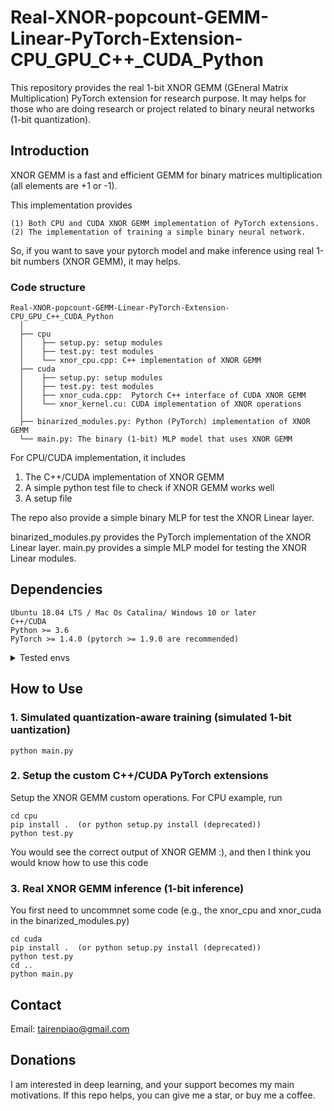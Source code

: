 # Real-XNOR-popcount-GEMM-Linear-PyTorch-Extension-CPU_GPU_C++_CUDA_Python

This repository provides the real 1-bit XNOR GEMM (GEneral Matrix Multiplication) PyTorch extension for research purpose. It may helps for those who are doing research or project related to binary neural networks (1-bit quantization).

## Introduction
XNOR GEMM is a fast and efficient GEMM for binary matrices multiplication (all elements are +1 or -1).

This implementation provides 

    (1) Both CPU and CUDA XNOR GEMM implementation of PyTorch extensions.
    (2) The implementation of training a simple binary neural network.

So, if you want to save your pytorch model and make inference using real 1-bit numbers (XNOR GEMM), it may helps.


### Code structure
```
Real-XNOR-popcount-GEMM-Linear-PyTorch-Extension-CPU_GPU_C++_CUDA_Python
  │ 
  ├── cpu
  │    ├── setup.py: setup modules
  │    ├── test.py: test modules
  │    └── xnor_cpu.cpp: C++ implementation of XNOR GEMM
  ├── cuda
  │    ├── setup.py: setup modules
  │    ├── test.py: test modules
  │    ├── xnor_cuda.cpp:  Pytorch C++ interface of CUDA XNOR GEMM
  │    └── xnor_kernel.cu: CUDA implementation of XNOR operations 
  │
  ├── binarized_modules.py: Python (PyTorch) implementation of XNOR GEMM
  └── main.py: The binary (1-bit) MLP model that uses XNOR GEMM
```
For CPU/CUDA implementation, it includes 
1. The C++/CUDA implementation of XNOR GEMM
2. A simple python test file to check if XNOR GEMM works well
3. A setup file

The repo also provide a simple binary MLP for test the XNOR Linear layer.

binarized_modules.py provides the PyTorch implementation of the XNOR Linear layer.
main.py provides a simple MLP model for testing the XNOR Linear modules.


## Dependencies
    Ubuntu 18.04 LTS / Mac Os Catalina/ Windows 10 or later
    C++/CUDA
    Python >= 3.6
    PyTorch >= 1.4.0 (pytorch >= 1.9.0 are recommended)

<details>
<summary>Tested envs </summary>

1. Ubuntu 18.04 LTS, Python 3.6, PyTorch 1.4.0, Both CPU & CUDA
2. Ubuntu 18.04 LTS, Python 3.8, Pytorch 1.7.0, Both CPU & CUDA
3. MacOS Ventura 13.3.1(a), Python 3.9, PyTorch 2.0.1, Intel x86-64 CPU
</details>



## How to Use

### 1. Simulated quantization-aware training (simulated 1-bit uantization)
    
    python main.py

### 2. Setup the custom C++/CUDA PyTorch extensions
Setup the XNOR GEMM custom operations. For CPU example, run

    cd cpu
    pip install .  (or python setup.py install (deprecated))
    python test.py

You would see the correct output of XNOR GEMM :), and then I think you would know how to use this code


### 3. Real XNOR GEMM inference (1-bit inference)

You first need to uncommnet some code (e.g., the xnor_cpu and xnor_cuda in the binarized_modules.py)
    
    cd cuda
    pip install .  (or python setup.py install (deprecated))
    python test.py
    cd ..
    python main.py


## Contact
Email: tairenpiao@gmail.com

## Donations
I am interested in deep learning, and your support becomes my main motivations.
If this repo helps, you can give me a star, or buy me a coffee.